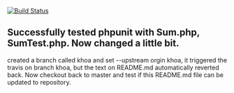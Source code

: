 [![Build Status](https://travis-ci.org/khoawasabi/test-travis.svg?branch=master)](https://travis-ci.org/khoawasabi/test-travis)

Successfully tested phpunit with Sum.php, SumTest.php.
Now changed a little bit.
----------------------------------------------
created a branch called khoa and set --upstream orgin khoa, it triggered the travis on branch khoa, but the text on README.md automatically reverted back. Now checkout back to master and test if this README.md file can be updated to repository.